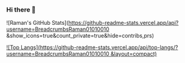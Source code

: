 ### Hi there 👋
![Raman's GitHub Stats](https://github-readme-stats.vercel.app/api?username=BreadcrumbsRaman01010010
&show_icons=true&count_private=true&hide=contribs,prs)

[![Top Langs](https://github-readme-stats.vercel.app/api/top-langs/?username=BreadcrumbsRaman01010010
&layout=compact)](https://github.com/<your-username>/<your-repo>)

<!--
**Raman01010010/Raman01010010** is a ✨ _special_ ✨ repository because its `README.md` (this file) appears on your GitHub profile.

Here are some ideas to get you started:

- 🔭 I’m currently working on ...
- 🌱 I’m currently learning ...
- 👯 I’m looking to collaborate on ...
- 🤔 I’m looking for help with ...
- 💬 Ask me about ...
- 📫 How to reach me: ...
- 😄 Pronouns: ...
- ⚡ Fun fact: ...
-->
